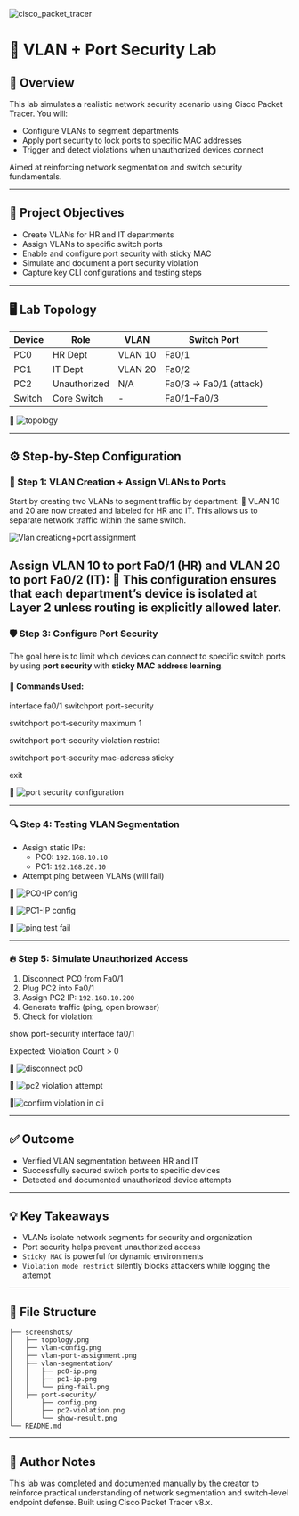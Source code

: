 ![cisco_packet_tracer](https://github.com/user-attachments/assets/b47e6c0f-9a45-4528-a898-a50349be11d8)

# 🔐 VLAN + Port Security Lab


## 🧠 Overview
This lab simulates a realistic network security scenario using Cisco Packet Tracer. You will:
- Configure VLANs to segment departments
- Apply port security to lock ports to specific MAC addresses
- Trigger and detect violations when unauthorized devices connect

Aimed at reinforcing network segmentation and switch security fundamentals.

---

## 🎯 Project Objectives
- Create VLANs for HR and IT departments
- Assign VLANs to specific switch ports
- Enable and configure port security with sticky MAC
- Simulate and document a port security violation
- Capture key CLI configurations and testing steps

---

## 🖥️ Lab Topology
| Device | Role         | VLAN     | Switch Port |
|--------|--------------|----------|-------------|
| PC0    | HR Dept      | VLAN 10  | Fa0/1       |
| PC1    | IT Dept      | VLAN 20  | Fa0/2       |
| PC2    | Unauthorized | N/A      | Fa0/3 → Fa0/1 (attack) |
| Switch | Core Switch  | -        | Fa0/1–Fa0/3 |

📸 ![topology](https://github.com/user-attachments/assets/18f54419-ab7a-4e19-99c7-6c07c15d7626)


---

## ⚙️ Step-by-Step Configuration

### 🔧 Step 1: VLAN Creation + Assign VLANs to Ports
Start by creating two VLANs to segment traffic by department:
📘 VLAN 10 and 20 are now created and labeled for HR and IT. This allows us to separate network traffic within the same switch.

![Vlan creationg+port assignment](https://github.com/user-attachments/assets/1db8b41a-8d1a-4743-b281-aaf297787391)

Assign VLAN 10 to port Fa0/1 (HR) and VLAN 20 to port Fa0/2 (IT):
📘 This configuration ensures that each department’s device is isolated at Layer 2 unless routing is explicitly allowed later.
---

### 🛡️ Step 3: Configure Port Security
The goal here is to limit which devices can connect to specific switch ports by using **port security** with **sticky MAC address learning**.

#### 🔧 Commands Used:
interface fa0/1
 switchport port-security
 
 switchport port-security maximum 1
 
 switchport port-security violation restrict
 
 switchport port-security mac-address sticky

exit

📸 ![port security configuration](https://github.com/user-attachments/assets/fae46d4c-853e-47e7-9149-635fc1ac9c96)


---

### 🔍 Step 4: Testing VLAN Segmentation
- Assign static IPs:
  - PC0: `192.168.10.10`
  - PC1: `192.168.20.10`
- Attempt ping between VLANs (will fail)

📸 ![PC0-IP config](https://github.com/user-attachments/assets/47aadf9c-a411-455c-8749-a88acc2ea84e)

📸 ![PC1-IP config](https://github.com/user-attachments/assets/4acb9bbc-9c00-4f26-82db-62f3f82a0576)

📸 ![ping test fail](https://github.com/user-attachments/assets/541d2878-1242-424d-ba26-ae9698947f1d)

---

### 🔥 Step 5: Simulate Unauthorized Access
1. Disconnect PC0 from Fa0/1
2. Plug PC2 into Fa0/1
3. Assign PC2 IP: `192.168.10.200`
4. Generate traffic (ping, open browser)
5. Check for violation:

show port-security interface fa0/1

Expected: Violation Count > 0

📸 ![disconnect pc0](https://github.com/user-attachments/assets/7d51ab2d-53c2-4d4b-87db-9229e66f56aa)

📸 ![pc2 violation attempt](https://github.com/user-attachments/assets/abb85935-ca79-4ee3-9872-19737e1803ea)

📸![confirm violation in cli](https://github.com/user-attachments/assets/b8d90849-0028-4c59-9a00-045874f411aa)

---

## ✅ Outcome
- Verified VLAN segmentation between HR and IT
- Successfully secured switch ports to specific devices
- Detected and documented unauthorized device attempts

---

## 💡 Key Takeaways
- VLANs isolate network segments for security and organization
- Port security helps prevent unauthorized access
- `Sticky MAC` is powerful for dynamic environments
- `Violation mode restrict` silently blocks attackers while logging the attempt

---

## 📂 File Structure
```
├── screenshots/
│   ├── topology.png
│   ├── vlan-config.png
│   ├── vlan-port-assignment.png
│   ├── vlan-segmentation/
│   │   ├── pc0-ip.png
│   │   ├── pc1-ip.png
│   │   └── ping-fail.png
│   ├── port-security/
│       ├── config.png
│       ├── pc2-violation.png
│       └── show-result.png
└── README.md
```

---

## 🧠 Author Notes
This lab was completed and documented manually by the creator to reinforce practical understanding of network segmentation and switch-level endpoint defense. Built using Cisco Packet Tracer v8.x.

